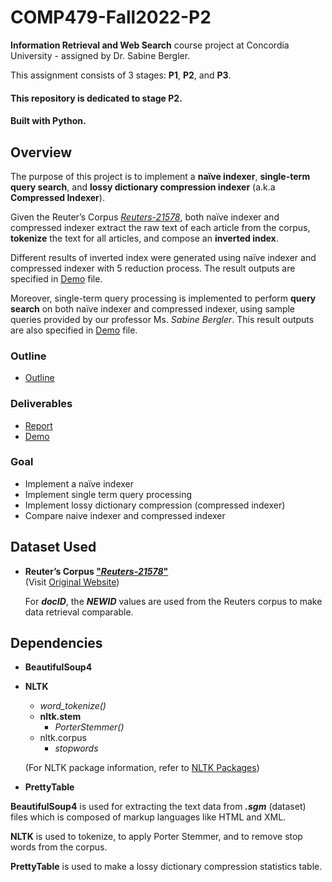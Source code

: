 # COMP479-Fall2022-P2

**Information Retrieval and Web Search** course project at Concordia University - assigned by Dr. Sabine Bergler.

This assignment consists of 3 stages: **P1**, **P2**, and **P3**.

#### This repository is dedicated to stage **P2**.

#### Built with **Python**.

## Overview

The purpose of this project is to implement a **naïve indexer**, **single-term query search**, and **lossy dictionary compression indexer** (a.k.a **Compressed Indexer**).

Given the Reuter’s Corpus [_Reuters-21578_](../reuters21578_extracted/), both naïve indexer and compressed indexer extract the raw text of each article from the corpus, **tokenize** the text for all articles, and compose an **inverted index**.

Different results of inverted index were generated using naïve indexer and compressed indexer with 5 reduction process. The result outputs are specified in [Demo](./deliverables/demo.pdf) file.

Moreover, single-term query processing is implemented to perform **query search** on both naïve indexer and compressed indexer, using sample queries provided by our professor Ms. _Sabine Bergler_. This result outputs are also specified in [Demo](./deliverables/demo.pdf) file.

### Outline

- [Outline](p2_outline.pdf)

### Deliverables

- [Report](./deliverables/report.pdf)
- [Demo](./deliverables/demo.pdf)

### Goal

- Implement a naïve indexer
- Implement single term query processing
- Implement lossy dictionary compression (compressed indexer)
- Compare naive indexer and compressed indexer

## Dataset Used

- **Reuter’s Corpus ["_Reuters-21578_"](../reuters21578_extracted/)**</br>
  (Visit [Original Website](http://www.daviddlewis.com/resources/testcollections/reuters21578/))

  For **_docID_**, the **_NEWID_** values are used from the Reuters corpus to make data retrieval comparable.

## Dependencies

- **BeautifulSoup4**
- **NLTK**

  - _word_tokenize()_
  - **nltk.stem**
    - _PorterStemmer()_
  - nltk.corpus
    - _stopwords_

  (For NLTK package information, refer to [NLTK Packages](https://www.nltk.org/api/nltk.html))

- **PrettyTable**

**BeautifulSoup4** is used for extracting the text data from _**.sgm**_ (dataset) files which is composed of markup languages like HTML and XML.

**NLTK** is used to tokenize, to apply Porter Stemmer, and to remove stop words from the corpus.

**PrettyTable** is used to make a lossy dictionary compression statistics table.
